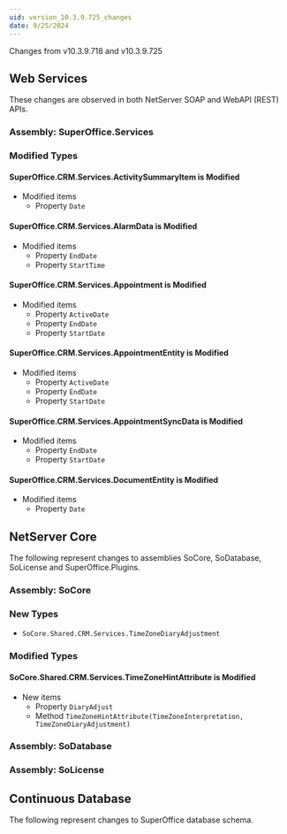 ```yaml
---
uid: version_10.3.9.725_changes
date: 9/25/2024
---
```


Changes from v10.3.9.718 and v10.3.9.725

## Web Services

These changes are observed in both NetServer SOAP and WebAPI (REST) APIs.

### Assembly: SuperOffice.Services

### Modified Types

#### SuperOffice.CRM.Services.ActivitySummaryItem is Modified

* Modified items
  * Property `Date`

#### SuperOffice.CRM.Services.AlarmData is Modified

* Modified items
  * Property `EndDate`
  * Property `StartTime`

#### SuperOffice.CRM.Services.Appointment is Modified

* Modified items
  * Property `ActiveDate`
  * Property `EndDate`
  * Property `StartDate`

#### SuperOffice.CRM.Services.AppointmentEntity is Modified

* Modified items
  * Property `ActiveDate`
  * Property `EndDate`
  * Property `StartDate`

#### SuperOffice.CRM.Services.AppointmentSyncData is Modified

* Modified items
  * Property `EndDate`
  * Property `StartDate`

#### SuperOffice.CRM.Services.DocumentEntity is Modified

* Modified items
  * Property `Date`


## NetServer Core

The following represent changes to assemblies SoCore, SoDatabase, SoLicense and SuperOffice.Plugins.

### Assembly: SoCore

### New Types

* `SoCore.Shared.CRM.Services.TimeZoneDiaryAdjustment`

### Modified Types

#### SoCore.Shared.CRM.Services.TimeZoneHintAttribute is Modified

* New items
  * Property `DiaryAdjust`
  * Method `TimeZoneHintAttribute(TimeZoneInterpretation, TimeZoneDiaryAdjustment)`


### Assembly: SoDatabase

### Assembly: SoLicense

## Continuous Database

The following represent changes to SuperOffice database schema.
